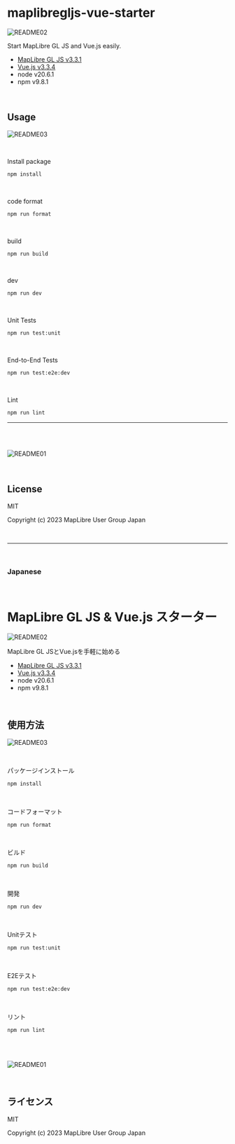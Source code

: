 # maplibregljs-vue-starter

![README02](public/README02.png)

Start MapLibre GL JS and Vue.js easily.  
- [MapLibre GL JS v3.3.1](https://maplibre.org)  
- [Vue.js v3.3.4](https://vuejs.org)  
- node v20.6.1
- npm v9.8.1

<br>

## Usage

![README03](public/README03.png)

<br>

Install package
```bash
npm install
```

<br>

code format
```bash
npm run format
```

<br>

build
```bash
npm run build
```

<br>

dev
```bash
npm run dev
```

<br>

Unit Tests
```sh
npm run test:unit
```

<br>

End-to-End Tests
```sh
npm run test:e2e:dev
```

<br>

Lint
```sh
npm run lint
```

---

<br>
<br>

![README01](public/README01.gif)

<br>

## License
MIT

Copyright (c) 2023 MapLibre User Group Japan

<br>

---

<br>

### Japanese

<br>

# MapLibre GL JS & Vue.js スターター

![README02](public/README02.png)

MapLibre GL JSとVue.jsを手軽に始める
- [MapLibre GL JS v3.3.1](https://maplibre.org)  
- [Vue.js v3.3.4](https://vuejs.org)  
- node v20.6.1
- npm v9.8.1

<br>

##  使用方法

![README03](public/README03.png)

<br>

パッケージインストール

```bash
npm install
```

<br>

コードフォーマット
```bash
npm run format
```

<br>

ビルド

```bash
npm run build
```

<br>

開発

```bash
npm run dev
```

<br>

Unitテスト
```sh
npm run test:unit
```

<br>

E2Eテスト
```sh
npm run test:e2e:dev
```

<br>

リント
```sh
npm run lint
```

<br>
<br>

![README01](public/README01.gif)

<br>

## ライセンス
MIT

Copyright (c) 2023 MapLibre User Group Japan

<br>
